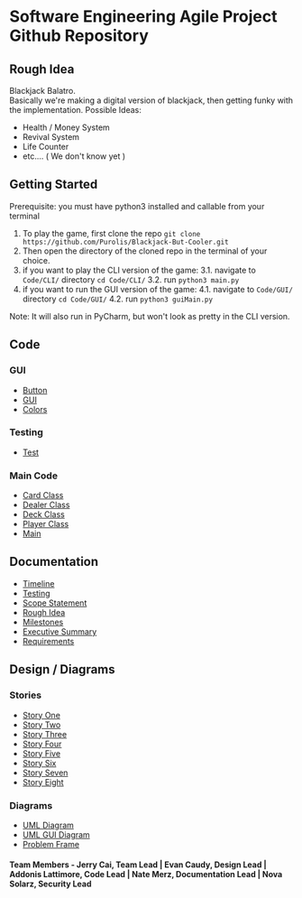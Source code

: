 # Software Engineering Agile Project Github Repository
## Rough Idea
Blackjack Balatro.<br>
Basically we're making a digital version of blackjack, then getting funky with the implementation.
Possible Ideas:
- Health / Money System
- Revival System
- Life Counter
- etc.... ( We don't know yet )

## Getting Started
Prerequisite: you must have python3 installed and callable from your terminal

1. To play the game, first clone the repo `git clone https://github.com/Purolis/Blackjack-But-Cooler.git`
2. Then open the directory of the cloned repo in the terminal of your choice.
3. if you want to play the CLI version of the game:
  3.1. navigate to `Code/CLI/` directory `cd Code/CLI/`
  3.2. run `python3 main.py`
4. if you want to run the GUI version of the game:
  4.1. navigate to `Code/GUI/` directory `cd Code/GUI/`
  4.2. run `python3 guiMain.py`

Note: It will also run in PyCharm, but won't look as pretty in the CLI version.

## Code
### GUI
- [Button](https://github.com/Purolis/Blackjack-But-Cooler/blob/main/Code/Button.py)
- [GUI](https://github.com/Purolis/Blackjack-But-Cooler/blob/main/Code/guiMain.py)
- [Colors](https://github.com/Purolis/Blackjack-But-Cooler/blob/main/Code/Colors.py)
### Testing
- [Test](https://github.com/Purolis/Blackjack-But-Cooler/blob/main/Code/test.py)
### Main Code
- [Card Class](https://github.com/Purolis/Blackjack-But-Cooler/blob/main/Code/Card.py)
- [Dealer Class](https://github.com/Purolis/Blackjack-But-Cooler/blob/main/Code/Dealer.py)
- [Deck Class](https://github.com/Purolis/Blackjack-But-Cooler/blob/main/Code/Deck.py)
- [Player Class](https://github.com/Purolis/Blackjack-But-Cooler/blob/main/Code/Player.py)
- [Main](https://github.com/Purolis/Blackjack-But-Cooler/blob/main/Code/main.py)

## Documentation
- [Timeline](https://github.com/Purolis/Blackjack-But-Cooler/blob/main/Documentation/Timeline.png)
- [Testing](https://github.com/Purolis/Blackjack-But-Cooler/blob/main/Documentation/Testing.md)
- [Scope Statement](https://github.com/Purolis/Blackjack-But-Cooler/blob/main/Documentation/Scope%20Statement.md)
- [Rough Idea](https://github.com/Purolis/Blackjack-But-Cooler/blob/main/Documentation/Rough%20Idea.md)
- [Milestones](https://github.com/Purolis/Blackjack-But-Cooler/blob/main/Documentation/Milestones.md)
- [Executive Summary](https://github.com/Purolis/Blackjack-But-Cooler/blob/main/Documentation/Executive%20Summary.md)
- [Requirements](https://github.com/Purolis/Blackjack-But-Cooler/blob/main/Documentation/Requirements%20.md)

## Design / Diagrams
### Stories
- [Story One](https://github.com/Purolis/Blackjack-But-Cooler/blob/main/Stories/Story%20One.jpg)
- [Story Two](https://github.com/Purolis/Blackjack-But-Cooler/blob/main/Stories/Story%20Two.jpg)
- [Story Three](https://github.com/Purolis/Blackjack-But-Cooler/blob/main/Stories/Story%20Three.jpg)
- [Story Four](https://github.com/Purolis/Blackjack-But-Cooler/blob/main/Stories/Story%20Four.jpg)
- [Story Five](https://github.com/Purolis/Blackjack-But-Cooler/blob/main/Stories/Story%20Five.jpg)
- [Story Six](https://github.com/Purolis/Blackjack-But-Cooler/blob/main/Stories/Story%20Six.jpg)
- [Story Seven](https://github.com/Purolis/Blackjack-But-Cooler/blob/main/Stories/Story%20Seven.jpg)
- [Story Eight](https://github.com/Purolis/Blackjack-But-Cooler/blob/main/Stories/Story%20SEight.jpg)
### Diagrams
- [UML Diagram](https://github.com/Purolis/Blackjack-But-Cooler/blob/main/Documentation/Diagrams/Blackjack%20UML.jpg)
- [UML GUI Diagram](https://github.com/Purolis/Blackjack-But-Cooler/blob/main/Documentation/Diagrams/UML_UI_diagram.png)
- [Problem Frame](https://github.com/Purolis/Blackjack-But-Cooler/blob/main/Documentation/Diagrams/Problem%20Frame.jpg)



#### Team Members - Jerry Cai, Team Lead | Evan Caudy, Design Lead | Addonis Lattimore, Code Lead | Nate Merz, Documentation Lead | Nova Solarz, Security Lead
